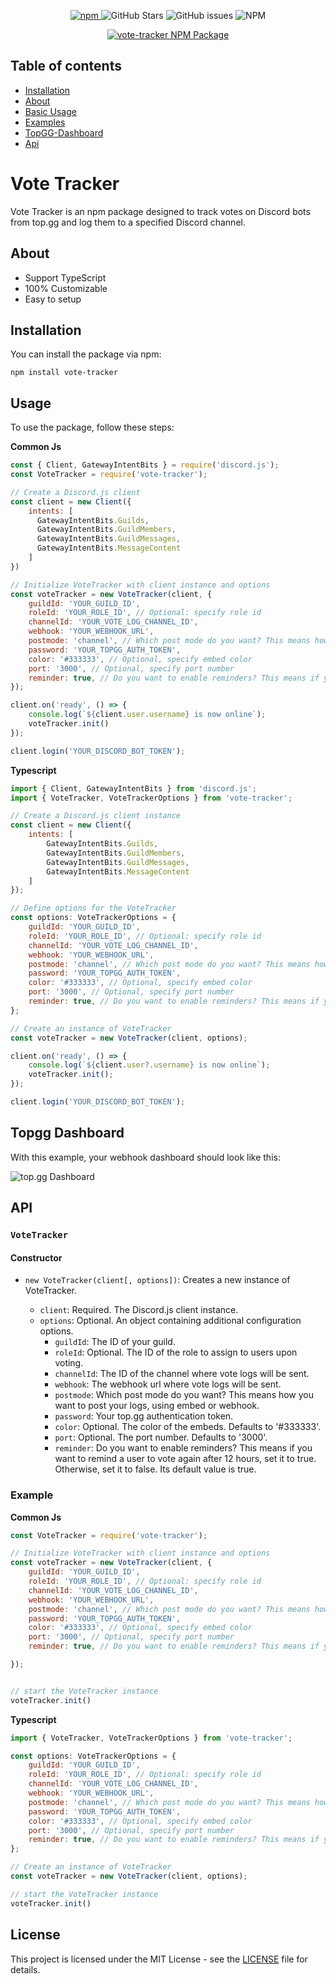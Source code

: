 
<p align="center">
  <a href="https://www.npmjs.com/package/vote-tracker">
    <img src="https://img.shields.io/npm/v/vote-tracker?style=flat-square" alt="npm"/>
  </a>
  <img src="https://img.shields.io/github/stars/itachi9797/vote-tracker?style=flat-square" alt="GitHub Stars"/>
  <img src="https://img.shields.io/github/issues-raw/itachi9797/vote-tracker?style=flat-square" alt="GitHub issues"/>
  <img src="https://img.shields.io/npm/l/vote-tracker?style=flat-square" alt="NPM"/>
</p>

<p align="center">
  <a href="https://nodei.co/npm/vote-tracker/">
    <img src="https://nodei.co/npm/vote-tracker.png?downloads=true&downloadRank=true&stars=true" alt="vote-tracker NPM Package"/>
    </a>
</p>

## Table of contents

- [Installation](#installation)
- [About](#about)
- [Basic Usage](#usage)
- [Examples](#example)
- [TopGG-Dashboard](#topgg-dashboard)
- [Api](#api)

# Vote Tracker

Vote Tracker is an npm package designed to track votes on Discord bots from top.gg and log them to a specified Discord channel.


## About

- Support TypeScript
- 100% Customizable
- Easy to setup

## Installation

You can install the package via npm:


```
npm install vote-tracker
````

## Usage



To use the package, follow these steps:

**Common Js**

```javascript
const { Client, GatewayIntentBits } = require('discord.js');
const VoteTracker = require('vote-tracker');

// Create a Discord.js client
const client = new Client({
    intents: [
      GatewayIntentBits.Guilds,
      GatewayIntentBits.GuildMembers,
      GatewayIntentBits.GuildMessages,
      GatewayIntentBits.MessageContent
    ]
})

// Initialize VoteTracker with client instance and options
const voteTracker = new VoteTracker(client, {
    guildId: 'YOUR_GUILD_ID',
    roleId: 'YOUR_ROLE_ID', // Optional: specify role id
    channelId: 'YOUR_VOTE_LOG_CHANNEL_ID',
    webhook: 'YOUR_WEBHOOK_URL',
    postmode: 'channel', // Which post mode do you want? This means how you want to post your logs, using embed or webhook. Its default value is channel.
    password: 'YOUR_TOPGG_AUTH_TOKEN',
    color: '#333333', // Optional, specify embed color
    port: '3000', // Optional, specify port number
    reminder: true, // Do you want to enable reminders? This means if you want to remind a user to vote again after 12 hours, set it to true. Otherwise, set it to false. Its default value is true.
});

client.on('ready', () => {
    console.log(`${client.user.username} is now online`);
    voteTracker.init()
});

client.login('YOUR_DISCORD_BOT_TOKEN');
```

**Typescript**
```javascript
import { Client, GatewayIntentBits } from 'discord.js';
import { VoteTracker, VoteTrackerOptions } from 'vote-tracker';

// Create a Discord.js client instance
const client = new Client({
    intents: [
        GatewayIntentBits.Guilds,
        GatewayIntentBits.GuildMembers,
        GatewayIntentBits.GuildMessages,
        GatewayIntentBits.MessageContent
    ]
});

// Define options for the VoteTracker
const options: VoteTrackerOptions = {
    guildId: 'YOUR_GUILD_ID',
    roleId: 'YOUR_ROLE_ID', // Optional: specify role id
    channelId: 'YOUR_VOTE_LOG_CHANNEL_ID',
    webhook: 'YOUR_WEBHOOK_URL',
    postmode: 'channel', // Which post mode do you want? This means how you want to post your logs, using embed or webhook. Its default value is channel.
    password: 'YOUR_TOPGG_AUTH_TOKEN',
    color: '#333333', // Optional, specify embed color
    port: '3000', // Optional, specify port number
    reminder: true, // Do you want to enable reminders? This means if you want to remind a user to vote again after 12 hours, set it to true. Otherwise, set it to false. Its default value is true.
};

// Create an instance of VoteTracker
const voteTracker = new VoteTracker(client, options);

client.on('ready', () => {
    console.log(`${client.user?.username} is now online`);
    voteTracker.init();
});

client.login('YOUR_DISCORD_BOT_TOKEN');
```

## Topgg Dashboard
With this example, your webhook dashboard should look like this:

![top.gg Dashboard](https://imgur.com/jMmA2GW.png)

## API

### `VoteTracker`

#### Constructor

- `new VoteTracker(client[, options])`: Creates a new instance of VoteTracker.

  - `client`: Required. The Discord.js client instance.
  - `options`: Optional. An object containing additional configuration options.
    - `guildId`: The ID of your guild.
    - `roleId`: Optional. The ID of the role to assign to users upon voting.
    - `channelId`: The ID of the channel where vote logs will be sent.
    - `webhook`: The webhook url where vote logs will be sent.
    - `postmode`: Which post mode do you want? This means how you want to post your logs, using embed or webhook.
    - `password`: Your top.gg authentication token.
    - `color`: Optional. The color of the embeds. Defaults to '#333333'.
    - `port`: Optional. The port number. Defaults to '3000'.
    - `reminder`: Do you want to enable reminders? This means if you want to remind a user to vote again after 12 hours, set it to true. Otherwise, set it to false. Its default value is true.


### Example

**Common Js**
```javascript
const VoteTracker = require('vote-tracker');

// Initialize VoteTracker with client instance and options
const voteTracker = new VoteTracker(client, {
    guildId: 'YOUR_GUILD_ID',
    roleId: 'YOUR_ROLE_ID', // Optional: specify role id
    channelId: 'YOUR_VOTE_LOG_CHANNEL_ID',
    webhook: 'YOUR_WEBHOOK_URL',
    postmode: 'channel', // Which post mode do you want? This means how you want to post your logs, using embed or webhook. Its default value is channel.
    password: 'YOUR_TOPGG_AUTH_TOKEN',
    color: '#333333', // Optional, specify embed color
    port: '3000', // Optional, specify port number
    reminder: true, // Do you want to enable reminders? This means if you want to remind a user to vote again after 12 hours, set it to true. Otherwise, set it to false. Its default value is true.

});


// start the VoteTracker instance
voteTracker.init()
```

**Typescript**
```javascript
import { VoteTracker, VoteTrackerOptions } from 'vote-tracker';

const options: VoteTrackerOptions = {
    guildId: 'YOUR_GUILD_ID',
    roleId: 'YOUR_ROLE_ID', // Optional: specify role id
    channelId: 'YOUR_VOTE_LOG_CHANNEL_ID',
    webhook: 'YOUR_WEBHOOK_URL',
    postmode: 'channel', // Which post mode do you want? This means how you want to post your logs, using embed or webhook. Its default value is channel.
    password: 'YOUR_TOPGG_AUTH_TOKEN',
    color: '#333333', // Optional, specify embed color
    port: '3000', // Optional, specify port number
    reminder: true, // Do you want to enable reminders? This means if you want to remind a user to vote again after 12 hours, set it to true. Otherwise, set it to false. Its default value is true.
};

// Create an instance of VoteTracker
const voteTracker = new VoteTracker(client, options);

// start the VoteTracker instance
voteTracker.init()
```

## License

This project is licensed under the MIT License - see the [LICENSE](LICENSE) file for details.
